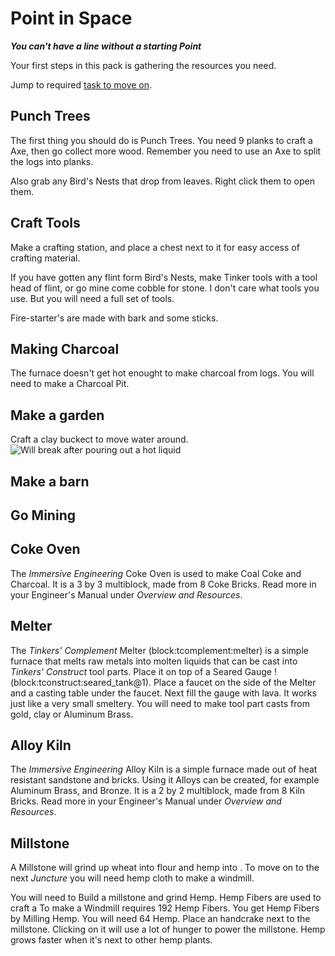 # Point in Space

***You can't have a line without a starting Point***

Your first steps in this pack is gathering the resources you need.

Jump to required [task to move on](#requiredToMoveOn).

## Punch Trees
The first thing you should do is Punch Trees. You need 9 planks to craft a Axe, then go collect more wood. Remember you need to use an Axe to split the logs into planks.

Also grab any Bird's Nests that drop from leaves. Right click them to open them.

## Craft Tools
Make a crafting station, and place a chest next to it for easy access of crafting material. 

If you have gotten any flint form Bird's Nests, make Tinker tools with a tool head of flint, or go mine come cobble for stone. I don't care what tools you use. But you will need a full set of tools.

Fire-starter's are made with bark and some sticks.

## Making Charcoal
The furnace doesn't get hot enought to make charcoal from logs. You will need to make a Charcoal Pit.



## Make a garden

Craft a clay buckect to move water around.
![Will break after pouring out a hot liquid](item:ceramics:clay_bucket@0)


## Make a barn


## Go Mining

 
## Coke Oven
The *Immersive Engineering* Coke Oven is used to make Coal Coke and Charcoal. It is a 3 by 3 multiblock, made from 8 Coke Bricks. Read more in your Engineer's Manual under *Overview and Resources*.


## Melter
The *Tinkers' Complement* Melter (block:tcomplement:melter) is a simple furnace that melts raw metals into molten liquids that can be cast into *Tinkers' Construct* tool parts. Place it on top of a Seared Gauge !(block:tconstruct:seared_tank@1). Place a faucet on the side of the Melter and a casting table under the faucet. Next fill the gauge with lava. It works just like a very small smeltery. You will need to make tool part casts from gold, clay or Aluminum Brass.

## Alloy Kiln
The *Immersive Engineering* Alloy Kiln is a simple furnace made out of heat resistant sandstone and bricks. Using it Alloys can be created, for example Aluminum Brass, and Bronze. It is a 2 by 2 multiblock, made from 8 Kiln Bricks. Read more in your Engineer's Manual under *Overview and Resources*.

## <a name="requiredToMoveOn"></a> Millstone
A Millstone will grind up wheat into flour and hemp into .
To move on to the next *Juncture* you will need hemp cloth to make a windmill.


You will need to Build a millstone and grind Hemp. Hemp Fibers are used to craft a 
To make a Windmill requires 192 Hemp Fibers. You get Hemp Fibers by Milling Hemp. You will need 64 Hemp. Place an handcrake next to the millstone. Clicking on it will use a lot of hunger to power the millstone. Hemp grows faster when it's next to other hemp plants. 
